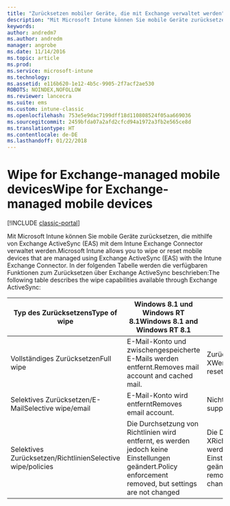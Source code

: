 ```yaml
---
title: "Zurücksetzen mobiler Geräte, die mit Exchange verwaltet werden"
description: "Mit Microsoft Intune können Sie mobile Geräte zurücksetzen, die mithilfe von Exchange ActiveSync (EAS) mit dem Intune Exchange Connector verwaltet werden."
keywords: 
author: andredm7
ms.author: andredm
manager: angrobe
ms.date: 11/14/2016
ms.topic: article
ms.prod: 
ms.service: microsoft-intune
ms.technology: 
ms.assetid: e116b620-1e12-4b5c-9905-2f7acf2ae530
ROBOTS: NOINDEX,NOFOLLOW
ms.reviewer: lancecra
ms.suite: ems
ms.custom: intune-classic
ms.openlocfilehash: 753e5e9dac7199dff18d110808524f05aa669036
ms.sourcegitcommit: 2459bfda07a2afd2cfcd94a1972a3fb2e565ce8d
ms.translationtype: HT
ms.contentlocale: de-DE
ms.lasthandoff: 01/22/2018
---
```

# <a name="wipe-for-exchange-managed-mobile-devices"></a><span data-ttu-id="99f76-103">Wipe for Exchange-managed mobile devices</span><span class="sxs-lookup"><span data-stu-id="99f76-103">Wipe for Exchange-managed mobile devices</span></span>

[!INCLUDE [classic-portal](../includes/classic-portal.md)]

<span data-ttu-id="99f76-104">Mit Microsoft Intune können Sie mobile Geräte zurücksetzen, die mithilfe von Exchange ActiveSync (EAS) mit dem Intune Exchange Connector verwaltet werden.</span><span class="sxs-lookup"><span data-stu-id="99f76-104">Microsoft Intune allows you to wipe or reset mobile devices that are managed using Exchange ActiveSync (EAS) with the Intune Exchange Connector.</span></span> <span data-ttu-id="99f76-105">In der folgenden Tabelle werden die verfügbaren Funktionen zum Zurücksetzen über Exchange ActiveSync beschrieben:</span><span class="sxs-lookup"><span data-stu-id="99f76-105">The following table describes the wipe capabilities available through Exchange ActiveSync:</span></span>


|      <span data-ttu-id="99f76-106">Typ des Zurücksetzens</span><span class="sxs-lookup"><span data-stu-id="99f76-106">Type of wipe</span></span>       |              <span data-ttu-id="99f76-107">Windows 8.1 und Windows RT 8.1</span><span class="sxs-lookup"><span data-stu-id="99f76-107">Windows 8.1 and Windows RT 8.1</span></span>              |                            <span data-ttu-id="99f76-108">iOS</span><span class="sxs-lookup"><span data-stu-id="99f76-108">iOS</span></span>                             |                          <span data-ttu-id="99f76-109">Android</span><span class="sxs-lookup"><span data-stu-id="99f76-109">Android</span></span>                          |
|-------------------------|----------------------------------------------------------|------------------------------------------------------------|-----------------------------------------------------------|
|        <span data-ttu-id="99f76-110">Vollständiges Zurücksetzen</span><span class="sxs-lookup"><span data-stu-id="99f76-110">Full wipe</span></span>        |          <span data-ttu-id="99f76-111">E-Mail-Konto und zwischengespeicherte E-Mails werden entfernt.</span><span class="sxs-lookup"><span data-stu-id="99f76-111">Removes mail account and cached mail.</span></span>           |                      <span data-ttu-id="99f76-112">Zurück auf XWerkseinstellungen.</span><span class="sxs-lookup"><span data-stu-id="99f76-112">XFactory reset.</span></span>                       |                      <span data-ttu-id="99f76-113">Zurück auf Werkseinstellungen</span><span class="sxs-lookup"><span data-stu-id="99f76-113">Factory reset.</span></span>                       |
|  <span data-ttu-id="99f76-114">Selektives Zurücksetzen/E-Mail</span><span class="sxs-lookup"><span data-stu-id="99f76-114">Selective wipe/email</span></span>   |                  <span data-ttu-id="99f76-115">E-Mail-Konto wird entfernt</span><span class="sxs-lookup"><span data-stu-id="99f76-115">Removes email account.</span></span>                  |                       <span data-ttu-id="99f76-116">Nicht unterstützt.</span><span class="sxs-lookup"><span data-stu-id="99f76-116">Not supported.</span></span>                       |                      <span data-ttu-id="99f76-117">Nicht unterstützt.</span><span class="sxs-lookup"><span data-stu-id="99f76-117">Not supported.</span></span>                       |
| <span data-ttu-id="99f76-118">Selektives Zurücksetzen/Richtlinien</span><span class="sxs-lookup"><span data-stu-id="99f76-118">Selective wipe/policies</span></span> | <span data-ttu-id="99f76-119">Die Durchsetzung von Richtlinien wird entfernt, es werden jedoch keine Einstellungen geändert.</span><span class="sxs-lookup"><span data-stu-id="99f76-119">Policy enforcement removed, but settings are not changed</span></span> | <span data-ttu-id="99f76-120">Die Durchsetzung von XRichtlinien wird entfernt, es werden jedoch keine Einstellungen geändert.</span><span class="sxs-lookup"><span data-stu-id="99f76-120">XPolicy enforcement removed, but settings are not changed.</span></span> | <span data-ttu-id="99f76-121">Die Durchsetzung von Richtlinien wird entfernt, es werden jedoch keine Einstellungen geändert.</span><span class="sxs-lookup"><span data-stu-id="99f76-121">Policy enforcement removed, but settings are not changed.</span></span> |

